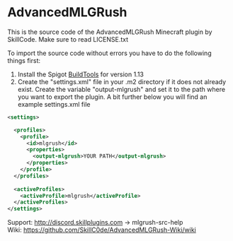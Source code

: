 # AdvancedMLGRush

This is the source code of the AdvancedMLGRush Minecraft plugin by SkillCode. 
Make sure to read LICENSE.txt

To import the source code without errors you have to do the following things first:
<ol>
  <li>Install the Spigot <a href="https://www.spigotmc.org/wiki/buildtools/#1-13">BuildTools</a> for version 1.13</li>
  <li>Create the "settings.xml" file in your .m2 directory if it does not already exist. Create the variable "output-mlgrush" and set it to the path where you want to export the plugin. A bit further below you will find an example settings.xml file</li>
</ol>

```xml
<settings>

  <profiles>
    <profile>
      <id>mlgrush</id>
      <properties>
        <output-mlgrush>YOUR PATH</output-mlgrush>
      </properties>
    </profile>
  </profiles>
 
  <activeProfiles>
    <activeProfile>mlgrush</activeProfile>
  </activeProfiles>
</settings>

```

Support: http://discord.skillplugins.com -> mlgrush-src-help
<br>Wiki: https://github.com/SkillC0de/AdvancedMLGRush-Wiki/wiki

